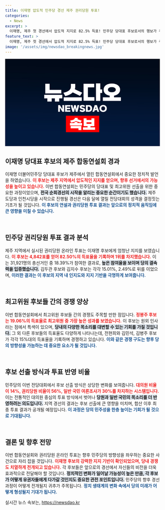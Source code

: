 ```yaml
---
title: 이재명 압도적 민주당 경선 제주 권리당원 투표!
categories:
  - News
excerpt: >
  이재명, 제주 첫 경선에서 압도적 지지로 82.5% 득표! 민주당 당대표 후보로서의 행보가 주목받고 있습니다. 과연 그가 전당대회에서 어떤 변화를 이끌어낼지 귀추가 주목됩니다!
feature_text: >
  이재명, 제주 첫 경선에서 압도적 지지로 82.5% 득표! 민주당 당대표 후보로서의 행보가 주목받고 있습니다. 과연 그가 전당대회에서 어떤 변화를 이끌어낼지 귀추가 주목됩니다!
image: '/assets/img/newsdao_breakingnews.jpg'
---
```


<p><img src="/assets/img/newsdao_breakingnews.jpg" alt="implanttips 속보" /></p>

<h2 data-ke-size="size26">이재명 당대표 후보의 제주 합동연설회 경과</h2>

<p data-ke-size="size16">
이재명 더불어민주당 당대표 후보가 제주에서 열린 합동연설회에서 중요한 정치적 발언을 하였습니다. <b><span style="color: #ee2323;">이 후보는 제주 지역에서 압도적인 지지를 얻으며, 향후 선거에서의 가능성을 높이고 있습니다.</span></b> 이번 합동연설회는 민주당의 당대표 및 최고위원 선출을 위한 중요한 과정이었으며, <b><span style="background-color: #21538527;">전국 순회경선의 시작을 알리는 중요한 순간이기도 했습니다.</span></b> 제주도당과 인천시당을 시작으로 진행될 경선은 다음 달에 열릴 전당대회의 성격을 결정짓는 기초가 될 것입니다. <b><span style="color: #1a5490;">이 후보의 연설과 권리당원 투표 결과는 앞으로의 정치적 움직임에 큰 영향을 미칠 수 있습니다.</span></b>
</p>

<p data-ke-size="size16">&nbsp;</p>

<h2 data-ke-size="size26">민주당 권리당원 투표 결과 분석</h2>

<p data-ke-size="size16">
제주 지역에서 실시된 권리당원 온라인 투표는 이재명 후보에게 엄청난 지지를 보였습니다. <b><span style="color: #ee2323;">이 후보는 4,842표를 얻어 82.50%의 득표율을 기록하며 1위를 차지했습니다.</span></b> 이는 31,921명의 총선거인 중 18.39%가 참여한 결과로, <b><span style="background-color: #21538527;">높은 참여율을 보이며 당의 결속력을 입증했습니다.</span></b> 김두관 후보와 김지수 후보는 각각 15.01%, 2.49%로 뒤를 이었으며, <b><span style="color: #1a5490;">이러한 결과는 이 후보의 지역 내 인지도와 지지 기반을 극명하게 보여줍니다.</span></b>
</p>

<p data-ke-size="size16">&nbsp;</p>

<h2 data-ke-size="size26">최고위원 후보들 간의 경쟁 양상</h2>

<p data-ke-size="size16">
이번 합동연설회에서 최고위원 후보들 간의 경쟁도 주목할 만한 점입니다. <b><span style="color: #ee2323;">정봉주 후보는 19.06%의 득표율로 최고위원 중 가장 높은 성과를 보였습니다.</span></b> 이 후보는 원외 인사라는 점에서 특색이 있으며, <b><span style="background-color: #21538527;">당내의 다양한 목소리를 대변할 수 있는 기회를 가질 것입니다.</span></b> 그 외 다른 후보들의 득표율도 다양하게 나타나는데, 전현희와 김민석, 김병주 후보가 각각 15%대의 득표율을 기록하며 경쟁하고 있습니다. <b><span style="color: #1a5490;">이와 같은 경쟁 구도는 향후 당의 방향성을 가늠하는 데 중요한 요소가 될 것입니다.</span></b>
</p>

<p data-ke-size="size16">&nbsp;</p>

<h2 data-ke-size="size26">후보 선출 방식과 투표 반영 비율</h2>

<p data-ke-size="size16">
민주당의 이번 전당대회에서 후보 선출 방식은 상당한 변화를 보여줍니다. <b><span style="color: #ee2323;">대의원 비율이 14%, 권리당원 비율이 56%, 일반 국민 여론조사가 30%를 차지하는 시스템입니다.</span></b> 이는 전통적인 대의원 중심의 투표 방식에서 벗어나 <b><span style="background-color: #21538527;">당원과 일반 국민의 목소리를 더 반영하려는 의도입니다.</span></b> 지역 경선의 결과는 후보 선출에 큰 영향을 미치며, 합산 이후 최종 투표 결과가 공개될 예정입니다. <b><span style="color: #1a5490;">이 과정은 당의 민주성을 한층 높이는 기회가 될 것으로 기대됩니다.</span></b>
</p>

<p data-ke-size="size16">&nbsp;</p>

<h2 data-ke-size="size26">결론 및 향후 전망</h2>

<p data-ke-size="size16">
이번 합동연설회와 권리당원 온라인 투표는 향후 민주당의 방향성을 좌우하는 중요한 사건으로 자리 잡을 것입니다. <b><span style="color: #ee2323;">이재명 후보의 강력한 지지 기반이 확인되었으며, 당내 경쟁도 치열하게 전개되고 있습니다.</span></b> 각 후보들은 앞으로의 경선에서 자신들의 비전을 더욱 효과적으로 전달해야 할 것입니다. <b><span style="background-color: #21538527;">정치적인 변화가 일어날 가능성이 높은 만큼, 각 후보가 어떻게 유권자들에게 다가갈 것인지도 중요한 관전 포인트입니다.</span></b> 민주당의 향후 경선 과정이 어떻게 전개될지 귀추가 주목됩니다. <b><span style="color: #1a5490;">정치 생태계의 변화 속에서 당의 미래가 어떻게 형성될지 기대가 됩니다.</span></b>
</p>
실시간 뉴스 속보는, <a href="https://newsdao.kr" rel="dofollow">https://newsdao.kr</a>


